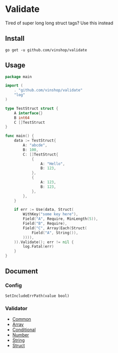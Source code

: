# Validate

Tired of super long long struct tags? Use this instead

## Install

```shell
go get -u github.com/vinshop/validate
```

## Usage

```go
package main

import (
	. "github.com/vinshop/validate"
	"log"
)

type TestStruct struct {
	A interface{}
	B int64
	C []TestStruct
}

func main() {
	data := TestStruct{
		A: "abcde",
		B: 100,
		C: []TestStruct{
			{
				A: "Hello",
				B: 123,
			},
			{
				A: 123,
				B: 123,
			},
		},
	}

	if err := Use(data, Struct(
		WithKey("some key here"),
		Field("A", Require, MinLength(5)),
		Field("B", Require),
		Field("C", Array(Each(Struct(
			Field("A", String()),
		)))),
	)).Validate(); err != nil {
		log.Fatal(err)
	}
}
```

## Document

### Config

```
SetIncludeErrPath(value bool)
```

### Validator

* [Common](doc/common.md)
* [Array](doc/array.md)
* [Conditional](doc/conditional.md)
* [Number](doc/number.md)
* [String](doc/string.md)
* [Struct](doc/struct.md)